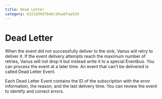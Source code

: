 ```yaml
---
title: Dead Letter
category: 6321d39d70a0c10aabfaa53d
---
```


# Dead Letter

When the event did not successfully deliver to the sink, Vanus will retry to deliver it. If the event delivery attempts reach the maximum number of retries, Vanus will not drop it but instead write it to a special Eventbus. You can process the event at a later time. An event that can't be delivered is called Dead Letter Event.

Each Dead Letter Event contains the ID of the subscription with the error information, the reason, and the last delivery time. You can review the event to identify and correct errors.
